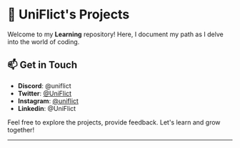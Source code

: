 # 🚀 UniFlict's Projects

Welcome to my **Learning** repository! Here, I document my path as I delve into the world of coding.

## 📫 Get in Touch

- **Discord**: @uniflict
- **Twitter**: [@UniFlict](https://twitter.com/UniFlict)
- **Instagram**: [@uniflict](https://instagram.com/uniflict)
- **Linkedin**: @UniFlict

Feel free to explore the projects, provide feedback. Let's learn and grow together!

---
